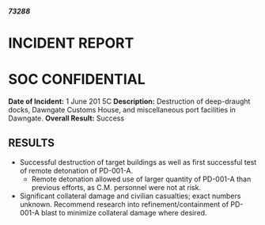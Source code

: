 ##### 73288

# INCIDENT REPORT

# SOC CONFIDENTIAL

**Date of Incident:** 1 June 201 5C
**Description:** Destruction of deep-draught docks, Dawngate Customs House, and miscellaneous port facilities in Dawngate. 
**Overall Result:** Success

## RESULTS
- Successful destruction of target buildings as well as first successful test of remote detonation of PD-001-A. 
	- Remote detonation allowed use of larger quantity of PD-001-A than previous efforts, as C.M. personnel were not at risk. 
- Significant collateral damage and civilian casualties; exact numbers unknown. Recommend research into refinement/containment of PD-001-A blast to minimize collateral damage where desired.
